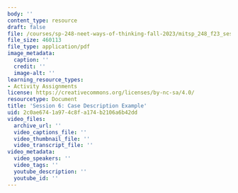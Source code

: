 ```yaml
---
body: ''
content_type: resource
draft: false
file: /courses/sp-248-neet-ways-of-thinking-fall-2023/mitsp_248_f23_ses06_case_example.pdf
file_size: 460113
file_type: application/pdf
image_metadata:
  caption: ''
  credit: ''
  image-alt: ''
learning_resource_types:
- Activity Assignments
license: https://creativecommons.org/licenses/by-nc-sa/4.0/
resourcetype: Document
title: 'Session 6: Case Description Example'
uid: 2c0ae674-1a97-4c8f-a174-b2106a6b42dd
video_files:
  archive_url: ''
  video_captions_file: ''
  video_thumbnail_file: ''
  video_transcript_file: ''
video_metadata:
  video_speakers: ''
  video_tags: ''
  youtube_description: ''
  youtube_id: ''
---
```

